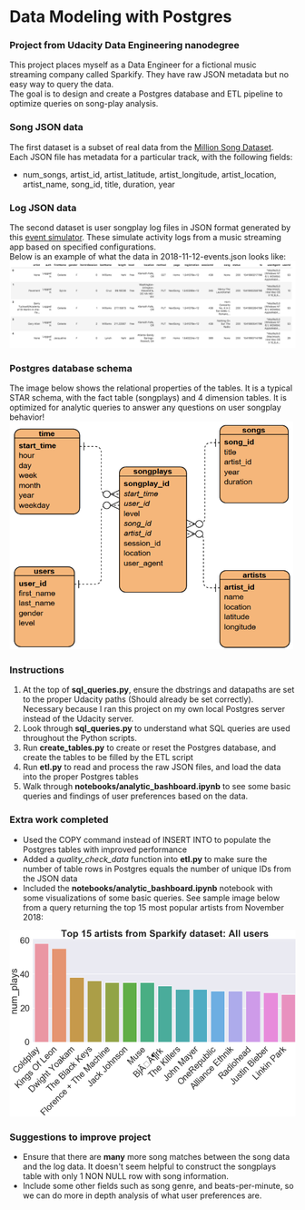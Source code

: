 # Data Modeling with Postgres
### Project from Udacity Data Engineering nanodegree
This project places myself as a Data Engineer for a fictional music streaming company called Sparkify. They have raw JSON metadata but no easy way to query the data.  
The goal is to design and create a Postgres database and ETL pipeline to optimize queries on song-play analysis.

### Song JSON data
The first dataset is a subset of real data from the [Million Song Dataset](http://millionsongdataset.com/).  
Each JSON file has metadata for a particular track, with the following fields:
- num_songs, artist_id, artist_latitude, artist_longitude, artist_location, artist_name, song_id, title, duration, year

### Log JSON data  
The second dataset is user songplay log files in JSON format generated by this [event simulator](https://github.com/Interana/eventsim). These simulate activity logs from a music streaming app based on specified configurations.  
Below is an example of what the data in 2018-11-12-events.json looks like:  
<img src="images/log-data.PNG">  

### Postgres database schema
The image below shows the relational properties of the tables. It is a typical STAR schema, with the fact table (songplays) and 4 dimension tables. It is optimized for analytic queries to answer any questions on user songplay behavior!
<img src="images/ERD_rough.PNG" width="500" height="400">

### Instructions
1. At the top of **sql_queries.py**, ensure the dbstrings and datapaths are set to the proper Udacity paths (Should already be set correctly). Necessary because I ran this project on my own local Postgres server instead of the Udacity server.  
2. Look through **sql_queries.py** to understand what SQL queries are used throughout the Python scripts.  
3. Run **create_tables.py** to create or reset the Postgres database, and create the tables to be filled by the ETL script
4. Run **etl.py** to read and process the raw JSON files, and load the data into the proper Postgres tables  
5. Walk through **notebooks/analytic_bashboard.ipynb** to see some basic queries and findings of user preferences based on the data. 

### Extra work completed  
- Used the COPY command instead of INSERT INTO to populate the Postgres tables with improved performance  
- Added a *quality_check_data* function into **etl.py** to make sure the number of table rows in Postgres equals the number of unique IDs from the JSON data  
- Included the **notebooks/analytic_bashboard.ipynb** notebook with some visualizations of some basic queries. See sample image below from a query returning the top 15 most popular artists from November 2018:  
<img src="images/top_artists.PNG">  

### Suggestions to improve project
- Ensure that there are **many** more song matches between the song data and the log data. It doesn't seem helpful to construct the songplays table with only 1 NON NULL row with song information.  
- Include some other fields such as song genre, and beats-per-minute, so we can do more in depth analysis of what user preferences are.